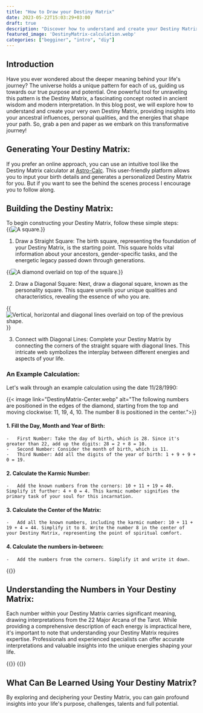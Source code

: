```yaml
---
title: "How to Draw your Destiny Matrix"
date: 2023-05-22T15:03:29+03:00
draft: true
description: "Discover how to understand and create your Destiny Matrix, a powerful tool that unveils your life's purpose and potential. Learn the steps to build your own matrix and gain insights into ancestral influences, personal qualities, and the energies shaping your path."
featured_image: 'DestinyMatrix-calculation.webp'
categories: ["begginer", "intro", "diy"]
---
```


## Introduction
Have you ever wondered about the deeper meaning behind your life's journey? The universe holds a unique pattern for each of us, guiding us towards our true purpose and potential. One powerful tool for unraveling this pattern is the Destiny Matrix, a fascinating concept rooted in ancient wisdom and modern interpretation. In this blog post, we will explore how to understand and create your very own Destiny Matrix, providing insights into your ancestral influences, personal qualities, and the energies that shape your path. So, grab a pen and paper as we embark on this transformative journey!

## Generating Your Destiny Matrix:

If you prefer an online approach, you can use an intuitive tool like the Destiny Matrix calculator at [Astro-Calc][1]. This user-friendly platform allows you to input your birth details and generates a personalized Destiny Matrix for you. But if you want to see the behind the scenes process I encourage you to follow along.

## Building the Destiny Matrix:

To begin constructing your Destiny Matrix, follow these simple steps:   
{{<image link="DestinyMatrix-Square.webp" alt="A square.">}}
1.  Draw a Straight Square: The birth square, representing the foundation of your Destiny Matrix, is the starting point. This square holds vital information about your ancestors, gender-specific tasks, and the energetic legacy passed down through generations.

{{<image link="DestinyMatrix-Square2.webp" alt="A diamond overlaid on top of the square.">}}

2.  Draw a Diagonal Square: Next, draw a diagonal square, known as the personality square. This square unveils your unique qualities and characteristics, revealing the essence of who you are.

{{<image link="DestinyMatrix-Lines.webp" alt="Vertical, horizontal and diagonal lines overlaid on top of the previous shape.">}}

3.  Connect with Diagonal Lines: Complete your Destiny Matrix by connecting the corners of the straight square with diagonal lines. This intricate web symbolizes the interplay between different energies and aspects of your life.

### An Example Calculation:

Let's walk through an example calculation using the date 11/28/1990:

{{< image link="DestinyMatrix-Center.webp" alt="The following numbers are positioned in the edges of the diamond, starting from the top and moving clockwise: 11, 19, 4, 10. The number 8 is positioned in the center.">}}

#### 1.  Fill the Day, Month and Year of Birth:
    -   First Number: Take the day of birth, which is 28. Since it's greater than 22, add up the digits: 28 = 2 + 8 = 10.
    -   Second Number: Consider the month of birth, which is 11.
    -   Third Number: Add all the digits of the year of birth: 1 + 9 + 9 + 0 = 19.
#### 2.  Calculate the Karmic Number:
    -   Add the known numbers from the corners: 10 + 11 + 19 = 40. Simplify it further: 4 + 0 = 4. This karmic number signifies the primary task of your soul for this incarnation.
#### 3.  Calculate the Center of the Matrix:
    -   Add all the known numbers, including the karmic number: 10 + 11 + 19 + 4 = 44. Simplify it to 8. Write the number 8 in the center of your Destiny Matrix, representing the point of spiritual comfort.
#### 4.  Calculate the numbers in-between:
    -   Add the numbers from the corners. Simplify it and write it down.

{{<image link="DestinyMatrix-calculation.webp" alt="">}}
## Understanding the Numbers in Your Destiny Matrix:

Each number within your Destiny Matrix carries significant meaning, drawing interpretations from the 22 Major Arcana of the Tarot. While providing a comprehensive description of each energy is impractical here, it's important to note that understanding your Destiny Matrix requires expertise. Professionals and experienced specialists can offer accurate interpretations and valuable insights into the unique energies shaping your life.

{{<image link="DestinyMatrix-MaleLine.webp" alt="">}}
{{<image link="DestinyMatrix-FemaleLine.webp" alt="">}}
## What Can Be Learned Using Your Destiny Matrix?

By exploring and deciphering your Destiny Matrix, you can gain profound insights into your life's purpose, challenges, talents and full potential.

[1]: https://astro-calc.com/matrix-destiny/